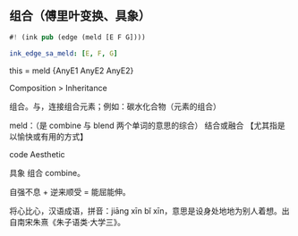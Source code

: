 ## 组合（傅里叶变换、具象）

```rs
#! (ink pub (edge (meld [E F G])))
```

```yaml
ink_edge_sa_meld: [E, F, G]
```

this = meld {AnyE1 AnyE2 AnyE2}


Composition > Inheritance

组合。与，连接组合元素；例如：碳水化合物（元素的组合）

meld：（是 combine 与 blend 两个单词的意思的综合） 结合或融合 【尤其指是以愉快或有用的方式】

code Aesthetic


具象 组合 combine。

自强不息 + 逆来顺受 = 能屈能伸。

将心比心，汉语成语，拼音：jiāng xīn bǐ xīn，意思是设身处地地为别人着想。出自南宋朱熹《朱子语类·大学三》。